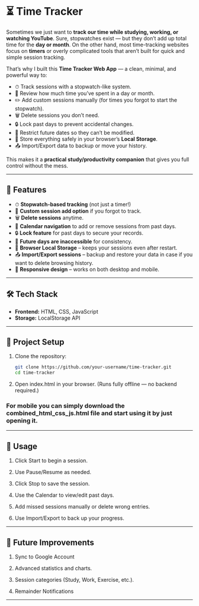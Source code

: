 # ⏳ Time Tracker  

Sometimes we just want to **track our time while studying, working, or watching YouTube**. Sure, stopwatches exist — but they don’t add up total time for the **day or month**. On the other hand, most time-tracking websites focus on **timers** or overly complicated tools that aren’t built for quick and simple session tracking.  

That’s why I built this **Time Tracker Web App** — a clean, minimal, and powerful way to:  
- ⏱ Track sessions with a stopwatch-like system.  
- 📅 Review how much time you’ve spent in a day or month.  
- ✏️ Add custom sessions manually (for times you forgot to start the stopwatch).  
- 🗑 Delete sessions you don’t need.  
- 🔒 Lock past days to prevent accidental changes.  
- 🚫 Restrict future dates so they can’t be modified.  
- 💾 Store everything safely in your browser’s **Local Storage**.  
- 📤 Import/Export data to backup or move your history.  

This makes it a **practical study/productivity companion** that gives you full control without the mess.  

---

## 🚀 Features  

- ⏱ **Stopwatch-based tracking** (not just a timer!)  
- 📝 **Custom session add option** if you forgot to track.  
- 🗑 **Delete sessions** anytime.  
- 📅 **Calendar navigation** to add or remove sessions from past days.  
- 🔒 **Lock feature** for past days to secure your records.  
- 🚫 **Future days are inaccessible** for consistency.  
- 💾 **Browser Local Storage** – keeps your sessions even after restart.  
- 📤 **Import/Export sessions** – backup and restore your data in case if you want to delete browsing history.  
- 📱 **Responsive design** – works on both desktop and mobile.  

---

## 🛠️ Tech Stack  

- **Frontend:** HTML, CSS, JavaScript  
- **Storage:** LocalStorage API  

---

## 📂 Project Setup  

1. Clone the repository:  
   ```bash
   git clone https://github.com/your-username/time-tracker.git
   cd time-tracker
2. Open index.html in your browser.
    (Runs fully offline — no backend required.)

### For mobile you can simply download the combined_html_css_js.html file and start using it by just opening it. 

---

## 📖 Usage

1. Click Start to begin a session.

2. Use Pause/Resume as needed.

3. Click Stop to save the session.

4. Use the Calendar to view/edit past days.

5. Add missed sessions manually or delete wrong entries.

6. Use Import/Export to back up your progress.

---

## 🔮 Future Improvements

1. Sync to Google Account

2. Advanced statistics and charts.

3. Session categories (Study, Work, Exercise, etc.).

4. Remainder Notifications

---


